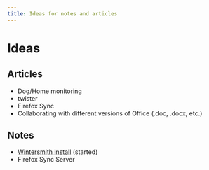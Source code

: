 ```yaml
---
title: Ideas for notes and articles
---
```


Ideas
=======

Articles
--------
- Dog/Home monitoring
- twister
- Firefox Sync
- Collaborating with different versions of Office (.doc, .docx, etc.)

Notes
------
- [Wintersmith install](drafts/wintersmith_install.md) (started)
- Firefox Sync Server
